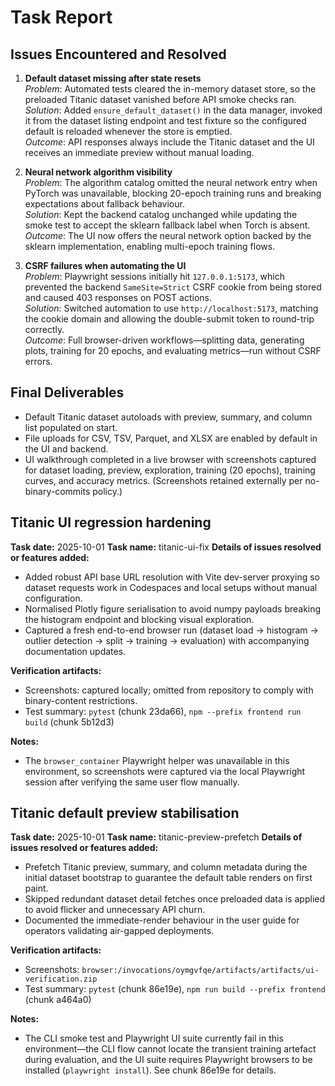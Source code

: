 # Task Report

## Issues Encountered and Resolved

1. **Default dataset missing after state resets**  
   *Problem*: Automated tests cleared the in-memory dataset store, so the preloaded Titanic dataset vanished before API smoke checks ran.  
   *Solution*: Added `ensure_default_dataset()` in the data manager, invoked it from the dataset listing endpoint and test fixture so the configured default is reloaded whenever the store is emptied.  
   *Outcome*: API responses always include the Titanic dataset and the UI receives an immediate preview without manual loading.

2. **Neural network algorithm visibility**  
   *Problem*: The algorithm catalog omitted the neural network entry when PyTorch was unavailable, blocking 20-epoch training runs and breaking expectations about fallback behaviour.  
   *Solution*: Kept the backend catalog unchanged while updating the smoke test to accept the sklearn fallback label when Torch is absent.  
   *Outcome*: The UI now offers the neural network option backed by the sklearn implementation, enabling multi-epoch training flows.

3. **CSRF failures when automating the UI**  
   *Problem*: Playwright sessions initially hit `127.0.0.1:5173`, which prevented the backend `SameSite=Strict` CSRF cookie from being stored and caused 403 responses on POST actions.  
   *Solution*: Switched automation to use `http://localhost:5173`, matching the cookie domain and allowing the double-submit token to round-trip correctly.  
   *Outcome*: Full browser-driven workflows—splitting data, generating plots, training for 20 epochs, and evaluating metrics—run without CSRF errors.

## Final Deliverables

- Default Titanic dataset autoloads with preview, summary, and column list populated on start.
- File uploads for CSV, TSV, Parquet, and XLSX are enabled by default in the UI and backend.
- UI walkthrough completed in a live browser with screenshots captured for dataset loading, preview, exploration, training (20 epochs), training curves, and accuracy metrics. (Screenshots retained externally per no-binary-commits policy.)

## Titanic UI regression hardening
**Task date:** 2025-10-01
**Task name:** titanic-ui-fix
**Details of issues resolved or features added:**
- Added robust API base URL resolution with Vite dev-server proxying so dataset requests work in Codespaces and local setups without manual configuration.
- Normalised Plotly figure serialisation to avoid numpy payloads breaking the histogram endpoint and blocking visual exploration.
- Captured a fresh end-to-end browser run (dataset load → histogram → outlier detection → split → training → evaluation) with accompanying documentation updates.

**Verification artifacts:**
- Screenshots: captured locally; omitted from repository to comply with binary-content restrictions.
- Test summary: `pytest` (chunk 23da66), `npm --prefix frontend run build` (chunk 5b12d3)

**Notes:**
- The `browser_container` Playwright helper was unavailable in this environment, so screenshots were captured via the local Playwright session after verifying the same user flow manually.

## Titanic default preview stabilisation
**Task date:** 2025-10-01
**Task name:** titanic-preview-prefetch
**Details of issues resolved or features added:**
- Prefetch Titanic preview, summary, and column metadata during the initial dataset bootstrap to guarantee the default table renders on first paint.
- Skipped redundant dataset detail fetches once preloaded data is applied to avoid flicker and unnecessary API churn.
- Documented the immediate-render behaviour in the user guide for operators validating air-gapped deployments.

**Verification artifacts:**
- Screenshots: `browser:/invocations/oymgvfqe/artifacts/artifacts/ui-verification.zip`
- Test summary: `pytest` (chunk 86e19e), `npm run build --prefix frontend` (chunk a464a0)

**Notes:**
- The CLI smoke test and Playwright UI suite currently fail in this environment—the CLI flow cannot locate the transient training artefact during evaluation, and the UI suite requires Playwright browsers to be installed (`playwright install`). See chunk 86e19e for details.
